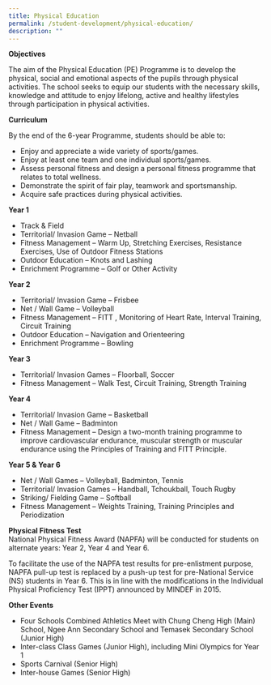 ```yaml
---
title: Physical Education
permalink: /student-development/physical-education/
description: ""
---
```

**Objectives**

The aim of the Physical Education (PE) Programme is to develop the physical, social and emotional aspects of the pupils through physical activities. The school seeks to equip our students with the necessary skills, knowledge and attitude to enjoy lifelong, active and healthy lifestyles through participation in physical activities.

**Curriculum**

By the end of the 6-year Programme, students should be able to:

*   Enjoy and appreciate a wide variety of sports/games.
*   Enjoy at least one team and one individual sports/games.
*   Assess personal fitness and design a personal fitness programme that relates to total wellness.
*   Demonstrate the spirit of fair play, teamwork and sportsmanship.
*   Acquire safe practices during physical activities.

**Year 1**

*   Track & Field
*   Territorial/ Invasion Game – Netball
*   Fitness Management – Warm Up, Stretching Exercises, Resistance Exercises, Use of Outdoor Fitness Stations
*   Outdoor Education – Knots and Lashing
*   Enrichment Programme – Golf or Other Activity

**Year 2**

*   Territorial/ Invasion Game – Frisbee
*   Net / Wall Game – Volleyball
*   Fitness Management – FITT , Monitoring of Heart Rate, Interval Training, Circuit Training
*   Outdoor Education – Navigation and Orienteering
*   Enrichment Programme – Bowling

**Year 3**

*   Territorial/ Invasion Games – Floorball, Soccer
*   Fitness Management – Walk Test, Circuit Training, Strength Training

**Year 4**

*   Territorial/ Invasion Game – Basketball
*   Net / Wall Game – Badminton
*   Fitness Management – Design a two-month training programme to improve cardiovascular endurance, muscular strength or muscular endurance using the Principles of Training and FITT Principle.

**Year 5 & Year 6**

*   Net / Wall Games – Volleyball, Badminton, Tennis
*   Territorial/ Invasion Games – Handball, Tchoukball, Touch Rugby
*   Striking/ Fielding Game – Softball
*   Fitness Management – Weights Training, Training Principles and Periodization

**Physical Fitness Test**  
National Physical Fitness Award (NAPFA) will be conducted for students on alternate years: Year 2, Year 4 and Year 6.

To facilitate the use of the NAPFA test results for pre-enlistment purpose, NAPFA pull-up test is replaced by a push-up test for pre-National Service (NS) students in Year 6. This is in line with the modifications in the Individual Physical Proficiency Test (IPPT) announced by MINDEF in 2015.

**Other Events**

*   Four Schools Combined Athletics Meet with Chung Cheng High (Main) School, Ngee Ann Secondary School and Temasek Secondary School (Junior High)
*   Inter-class Class Games (Junior High), including Mini Olympics for Year 1
*   Sports Carnival (Senior High)
*   Inter-house Games (Senior High)